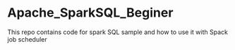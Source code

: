 # Apache_SparkSQL_Beginer
This repo contains code for spark SQL sample and how to use it with Spack job scheduler
